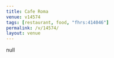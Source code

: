```yaml
---
title: Cafe Roma
venue: v14574
tags: [restaurant, food, "fhrs:414046"]
permalink: /v/14574/
layout: venue
---
```

null